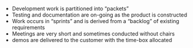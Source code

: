 - Development work is partitioned into “packets”
- Testing and documentation are on-going as the product is constructed
- Work occurs in “sprints” and is derived from a “backlog” of existing requirements
- Meetings are very short and sometimes conducted without chairs
- demos are delivered to the customer with the time-box allocated